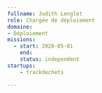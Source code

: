 ```yaml
---
fullname: Judith Lenglet
role: Chargée de déploiement
domaine:
- Déploiement
missions: 
  - start: 2020-05-01 
    end:
    status: independent
startups:
    - trackdechets

---
```

